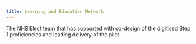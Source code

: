 ```yaml
---
title: Learning and Education Network​
---
```

The NHS Elect team that has supported with co-design of the digitised Step 1 proficiencies and leading delivery of the pilot​
